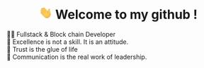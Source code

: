 <h1 align="center"> 
  <img src="https://raw.githubusercontent.com/ABSphreak/ABSphreak/master/gifs/Hi.gif" width="30px"> Welcome to my github !
</h1>

👨‍💻 Fullstack & Block chain Developer <br/>
🚀 Excellence is not a skill. It is an attitude.<br/>
💙 Trust is the glue of life <br/>
🤝 Communication is the real work of leadership. <br/>



































